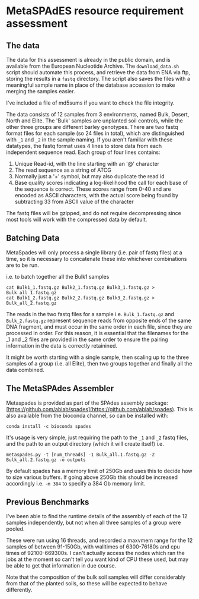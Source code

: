 # MetaSPAdES resource requirement assessment

## The data

The data for this assessment is already in the public domain, and is available
from the European Nucleotide Archive. The `download_data.sh` script should
automate this process, and retrieve the data from ENA via ftp, storing the
results in a `fastq` directory. The script also saves the files with a
meaningful sample name in place of the database accession to make merging the
samples easier.

I've included a file of md5sums if you want to check the file integrity. 

The data consists of 12 samples from 3 environments, named Bulk, Desert, North
and Elite. The 'Bulk' samples are unplanted soil controls, while the other three
groups are different barley genotypes. There are two fastq format files for each
sample (so 24 files in total), which are distinguished with `_1` and `_2` in the
sample naming. If you aren't familiar with these datatypes, the fastq format
uses 4 lines to store data from each independent sequence read. Each group of
four lines contains:

1.  Unique Read-id, with the line starting with an '@' character 
2.  The read sequence as a string of ATCG
3.  Normally just a '+' symbol, but may also duplicate the read id
4.  Base quality scores indicating a log-likelihood the call for each base of
	the sequence is correct. These scores range from 0-40 and are encoded as
	ASCII characters, with the actual score being found by subtracting 33 from
	ASCII value of the character

The fastq files will be gzipped, and do not require decompressing since most
tools will work with the compressed data by default.

## Batching Data

MetaSpades will only process a single library (i.e. pair of fastq files) at a time, so it is necessary to concatenate these into whichever combinations are to be run. 

i.e. to batch together all the Bulk1 samples

```
cat Bulk1_1.fastq.gz Bulk2_1.fastq.gz Bulk3_1.fastq.gz > Bulk_all_1.fastq.gz
cat Bulk1_2.fastq.gz Bulk2_2.fastq.gz Bulk3_2.fastq.gz > Bulk_all_2.fastq.gz
```

The reads in the two fastq files for a sample i.e. `Bulk_1.fastq.gz` and
`Bulk_2.fastq.gz` represent sequence reads from opposite ends of the same DNA
fragment, and must occur in the same order in each file, since they are
processed in order. For this reason, it is essential that the filenames for the
_1 and _2 files are provided in the same order to ensure the pairing
information in the data is correctly retainined.

It might be worth starting with a single sample, then scaling up to the three samples of a group (i.e. all Elite), then two groups together and finally all the data combined. 

## The MetaSPAdes Assembler

Metaspades is provided as part of the SPAdes assembly package: [https://github.com/ablab/spades](https://github.com/ablab/spades). This is also available from the bioconda channel, so can be installed with:

```
conda install -c bioconda spades
```

It's usage is very simple, just requiring the path to the `_1` and `_2` fastq
files, and the path to an output directory (which it will create itself) i.e.

`metaspades.py -t [num_threads] -1 Bulk_all.1.fastq.gz -2 Bulk_all.2.fastq.gz -o outputs`

By default spades has a memory limit of 250Gb and uses this to decide how to
size various buffers. If going above 250Gb this should be increased accordingly
i.e. `-m 384` to specify a 384 Gb memory limit.

## Previous Benchmarks

I've been able to find the runtime details of the assembly of each of the 12
samples independently, but not when all three samples of a group were pooled.

These were run using 16 threads, and recorded a maxvmem range for the 12 samples
of between 91-150Gb, with walltimes of 6300-76180s and cpu times of
92100-669300s. I can't actually access the nodes which ran the jobs at the
moment so can't tell you want kind of CPU these used, but may be able to get
that information in due course. 

Note that the composition of the bulk soil samples will differ considerably from
that of the planted soils, so these will be expected to behave differently. 